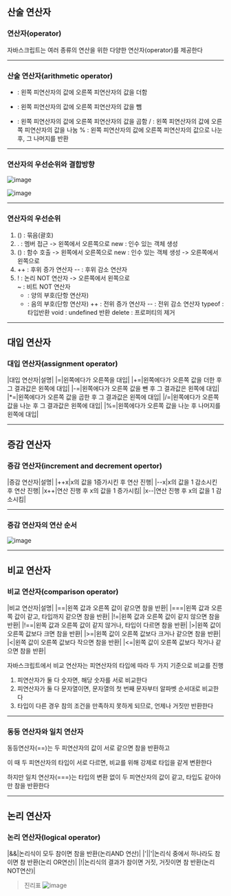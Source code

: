 ## 산술 연산자
### 연산자(operator)
자바스크립트는 여러 종류의 연산을 위한 다양한 연산자(operator)를 제공한다

---

### 산술 연산자(arithmetic operator)

+ : 왼쪽 피연산자의 값에 오른쪽 피연산자의 값을 더함
- : 왼쪽 피연산자의 값에 오른쪽 피연산자의 값을 뺌
* : 왼쪽 피연산자의 값에 오른쪽 피연산자의 값을 곱함
/ : 왼쪽 피연산자의 값에 오른쪽 피연산자의 값을 나눔
% : 왼쪽 피연산자의 값에 오른쪽 피연산자의 값으로 나눈 후, 그 나머지를 반환

---
### 연산자의 우선순위와 결합방향

![image](https://user-images.githubusercontent.com/109493630/182023646-86ffdf79-0080-4cfc-b802-b3dfd6b03862.png)

![image](https://user-images.githubusercontent.com/109493630/182023726-76b5937a-7313-4ebb-b486-c7e193ec1d0a.png)

---

### 연산자의 우선순위

1.   () : 묶음(괄호)
2.   .  : 멤버 접근                  -> 왼쪽에서 오른쪽으로
    new : 인수 있는 객체 생성 
3.   () : 함수 호출                  -> 왼쪽에서 오른쪽으로 
    new : 인수 있는 객체 생성         -> 오른쪽에서 왼쪽으로
4.   ++ : 후위 증가 연산자
     -- : 후위 감소 연산자
5.   !  : 논리 NOT 연산자             -> 오른쪽에서 왼쪽으로  
     ~  : 비트 NOT 연산자
     +  : 양의 부호(단항 연산자)
     -  : 음의 부호(단항 연산자)
     ++ : 전위 증가 연산자
     -- : 전위 감소 연산자
 typeof : 타입반환
   void : undefined 반환
 delete : 프로퍼티의 제거 
 ---
 
 ## 대입 연산자
 ### 대입 연산자(assignment operator)
|대입 연산자|설명|
|=|왼쪽에다가 오른쪽을 대입|
|+=|왼쪽에다가 오른쪽 값을 더한 후 그 결과값은 왼쪽에 대입|
|-=|왼쪽에다가 오른쪽 값을 뺀 후 그 결과값은 왼쪽에 대입|
|*=|왼쪽에다가 오른쪽 값을 곱한 후 그 결과값은 왼쪽에 대입|
|/=|왼쪽에다가 오른쪽 값을 나눈 후 그 결과값은 왼쪽에 대입|
|%=|왼쪽에다가 오른쪽 값을 나눈 후 나머지를 왼쪽에 대입|

---

## 증감 연산자
### 증감 연산자(increment and decrement opertor)

|증감 연산자|설명|
|++x|x의 값을 1증가시킨 후 연산 진행|
|--x|x의 값을 1 감소시킨 후 연산 진행|
|x++|연산 진행 후 x의 값을 1 증가시킴|
|x--|연산 진행 후 x의 값을 1 감소시킴|

---

### 증감 연산자의 연산 순서

![image](https://user-images.githubusercontent.com/109493630/182024515-96663490-4070-4cd3-a989-e71cdd44542a.png)

---
## 비교 연산자
### 비교 연산자(comparison operator)
|비교 연산자|설명|
|==|왼쪽 값과 오른쪽 값이 같으면 참을 반환|
|===|왼쪽 값과 오른쪽 값이 같고, 타입까지 같으면 참을 반환|
|!=|왼쪽 값과 오른쪽 값이 같지 않으면 참을 반환|
|!==|왼쪽 값과 오른쪽 값이 같지 않거나, 타입이 다르면 참을 반환|
|>|왼쪽 값이 오른쪽 값보다 크면 참을 반환|
|>=|왼쪽 값이 오른쪽 값보다 크거나 같으면 참을 반환|
|<|왼쪽 값이 오른쪽 값보다 작으면 참을 반환|
|<=|왼쪽 값이 오른쪽 값보다 작거나 같으면 참을 반환|

자바스크립트에서 비교 연산자는 피연산자의 타입에 따라 두 가지 기준으로 비교를 진행
1. 피연산자가 둘 다 숫자면, 해당 숫자를 서로 비교한다
2. 피연산자가 둘 다 문자열이면, 문자열의 첫 번째 문자부터 알파벳 순서대로 비교한다
3. 타입이 다른 경우 참의 조건을 만족하지 못하게 되므로, 언제나 거짓만 반환한다

---

### 동등 연산자와 일치 연산자

동등연산자(==)는 두 피연산자의 값이 서로 같으면 참을 반환하고

이 때 두 피연산자의 타입이 서로 다르면, 비교를 위해 강제로 타입을 같게 변환한다

하지만 일치 연산자(===)는 타입의 변환 없이 두 피연산자의 값이 같고, 타입도 같아야만 참을 반환한다

---

## 논리 연산자
### 논리 연산자(logical operator)

|&&|논리식이 모두 참이면 참을 반환(논리AND 연산)|
|'||'|논리식 중에서 하나라도 참이면 참 반환(논리 OR연산)|
|!|논리식의 결과가 참이면 거짓, 거짓이면 참 반환(논리 NOT연산)|


> 진리표
![image](https://user-images.githubusercontent.com/109493630/182025401-53ccf809-7b51-4774-a1bc-425923e360b0.png)



  
  
  
